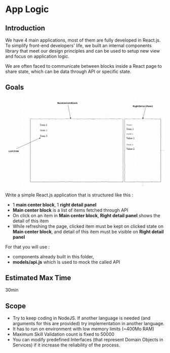 # App Logic

## Introduction

We have 4 main applications, most of them are fully developed in React.js.
To simplify front-end developers' life, we built an internal components library that meet our design principles and can be used to setup new view and focus on application logic.

We are often faced to communicate between blocks inside a React page to share state, which can be data through API or specific state.

## Goals

![Mockup Structure](mock_logic.png)

Write a simple React.js application that is structured like this :
- 1 **main center block**, 1 **right detail panel**
- **Main center block** is a list of items fetched through API
- On click on an item in **Main center block**, **Right detail panel** shows the detail of this item
- While refreshing the page, clicked item must be kept on clicked state on **Main center block**, and detail of this item must be visible on **Right detail panel**

For that you will use :
- components already built in this folder,
- **models/api.js** which is used to mock the called API

## Estimated Max Time
30min

## Scope

- Try to keep coding in NodeJS. If another language is needed (and arguments for this are provided) try implementation in another language.
- It has to run on environment with low memory limits (~400Mo RAM)
- Maximum Skill Validation count is fixed to 50000
- You can modify predefined Interfaces (that represent Domain Objects in Services) if it increase the reliability of the process.
